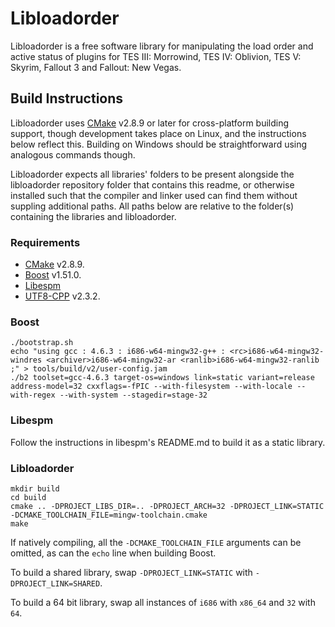 # Libloadorder

Libloadorder is a free software library for manipulating the load order and
active status of plugins for TES III: Morrowind, TES IV: Oblivion,
TES V: Skyrim, Fallout 3 and Fallout: New Vegas.


## Build Instructions

Libloadorder uses [CMake](http://cmake.org) v2.8.9 or later for cross-platform building support, though development takes place on Linux, and the instructions below reflect this. Building on Windows should be straightforward using analogous commands though.

Libloadorder expects all libraries' folders to be present alongside the libloadorder repository folder that contains this readme, or otherwise installed such that the compiler and linker used can find them without suppling additional paths. All paths below are relative to the folder(s) containing the libraries and libloadorder.

### Requirements

* [CMake](http://cmake.org/) v2.8.9.
* [Boost](http://www.boost.org) v1.51.0.
* [Libespm](http://github.com/WrinklyNinja/libespm)
* [UTF8-CPP](http://sourceforge.net/projects/utfcpp/) v2.3.2.


### Boost

```
./bootstrap.sh
echo "using gcc : 4.6.3 : i686-w64-mingw32-g++ : <rc>i686-w64-mingw32-windres <archiver>i686-w64-mingw32-ar <ranlib>i686-w64-mingw32-ranlib ;" > tools/build/v2/user-config.jam
./b2 toolset=gcc-4.6.3 target-os=windows link=static variant=release address-model=32 cxxflags=-fPIC --with-filesystem --with-locale --with-regex --with-system --stagedir=stage-32
```

### Libespm

Follow the instructions in libespm's README.md to build it as a static library.

### Libloadorder

```
mkdir build
cd build
cmake .. -DPROJECT_LIBS_DIR=.. -DPROJECT_ARCH=32 -DPROJECT_LINK=STATIC -DCMAKE_TOOLCHAIN_FILE=mingw-toolchain.cmake
make
```

If natively compiling, all the `-DCMAKE_TOOLCHAIN_FILE` arguments can be omitted, as can the `echo` line when building Boost.

To build a shared library, swap `-DPROJECT_LINK=STATIC` with `-DPROJECT_LINK=SHARED`.

To build a 64 bit library, swap all instances of `i686` with `x86_64` and `32` with ```64```.

